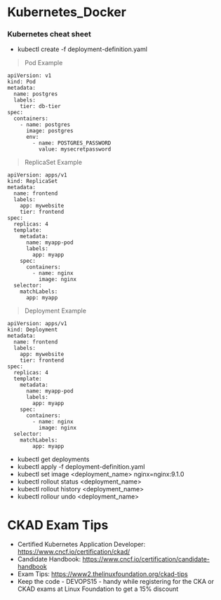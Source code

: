 # Kubernetes_Docker
### Kubernetes cheat sheet 

  - kubectl create -f deployment-definition.yaml
  
> Pod Example

```
apiVersion: v1
kind: Pod
metadata:
  name: postgres
  labels:
    tier: db-tier
spec:
  containers:
    - name: postgres
      image: postgres
      env:
        - name: POSTGRES_PASSWORD
          value: mysecretpassword
```

> ReplicaSet Example

```
apiVersion: apps/v1
kind: ReplicaSet
metadata:
  name: frontend
  labels:
    app: mywebsite
    tier: frontend
spec:
  replicas: 4
  template:
    metadata:
      name: myapp-pod
      labels:
        app: myapp
    spec:
      containers:
        - name: nginx
          image: nginx
  selector:
    matchLabels:
      app: myapp
```

> Deployment Example

```
apiVersion: apps/v1
kind: Deployment
metadata:
  name: frontend
  labels:
    app: mywebsite
    tier: frontend
spec:
  replicas: 4
  template:
    metadata:
      name: myapp-pod
      labels:
        app: myapp
    spec:
      containers:
        - name: nginx
          image: nginx
  selector:
    matchLabels:
        app: myapp
```


  - kubectl get deployments
  - kubectl apply -f deployment-definition.yaml
  - kubectl set image <deployment_name> nginx=nginx:9.1.0
  - kubectl rollout status <deployment_name>
  - kubectl rollout history <deployment_name>
  - kubectl rollour undo <deployment_name>
  
  # CKAD Exam Tips
  
  - Certified Kubernetes Application Developer: https://www.cncf.io/certification/ckad/
  - Candidate Handbook: https://www.cncf.io/certification/candidate-handbook
  - Exam Tips: https://www2.thelinuxfoundation.org/ckad-tips
  - Keep the code - DEVOPS15 - handy while registering for the CKA or CKAD exams at Linux Foundation to get a 15% discount
  
